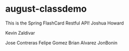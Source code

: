 # august-classdemo
This is the Spring FlashCard Restful API!
Joshua Howard

Kevin Zaldivar

Jose Contreras
Felipe Gomez
Brian Alvarez
JonBonin

